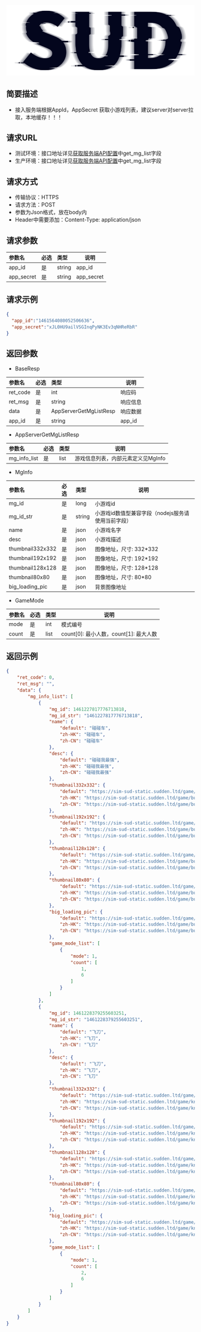 #

![SUD](../../Resource/logo.png)

## 简要描述

- 接入服务端根据AppId，AppSecret 获取小游戏列表，建议server对server拉取，本地缓存！！！

## 请求URL

- 测试环境：接口地址详见[获取服务端API配置](ObtainServerEndAPIConfigurations.md)中get_mg_list字段
- 生产环境：接口地址详见[获取服务端API配置](ObtainServerEndAPIConfigurations.md)中get_mg_list字段

## 请求方式
- 传输协议：HTTPS
- 请求方法：POST
- 参数为Json格式，放在body内
- Header中需要添加：Content-Type: application/json

## 请求参数

|参数名|必选|类型|说明|
|:----|:---|:-----|-----|
|app_id |是  |string |app_id   |
|app_secret |是  |string |app_secret   |

## 请求示例

```json
{
  "app_id":"1461564080052506636",
  "app_secret":"xJL0HU9ailVSGInqPyNK3Ev3qNHReRbR"
}
```

## 返回参数

- BaseResp

|参数名|必选|类型|说明|
|:----    |:---|:----- |-----   |
|ret_code |是  |int |响应码   |
|ret_msg |是  |string | 响应信息    |
|data     |是  | AppServerGetMgListResp | 响应数据    |
|app_id     |是  |string | app_id   |

- AppServerGetMgListResp

|参数名|必选|类型|说明|
|:----    |:---|:----- |-----   |
|mg_info_list |是  | list|游戏信息列表，内部元素定义见MgInfo |


- MgInfo

|参数名|必选|类型| 说明                           |
|:----    |:---|:----- |------------------------------|
|mg_id |是  |long | 小游戏id                        |
|mg_id_str |是  |string | 小游戏id数值型兼容字段（nodejs服务请使用当前字段） |
|name |是  |json | 小游戏名字                        |
|desc |是  |json | 小游戏描述                        |
|thumbnail332x332 |是  |json | 图像地址，尺寸: 332*332             |
|thumbnail192x192 |是  |json | 图像地址，尺寸: 192*192             |
|thumbnail128x128 |是  |json | 图像地址，尺寸: 128*128             |
|thumbnail80x80 |是  |json | 图像地址，尺寸: 80*80               |
|big_loading_pic |是  |json | 背景图像地址             |

- GameMode

|参数名|必选|类型|说明|
|:----    |:---|:----- |-----   |
|mode |是  |int | 模式编号 |
|count |是  |list | count[0]: 最小人数，count[1]: 最大人数 |

## 返回示例

```json
{
    "ret_code": 0,
    "ret_msg": "",
    "data": {
        "mg_info_list": [
            {
                "mg_id": 1461227817776713818,
                "mg_id_str": "1461227817776713818",
                "name": {
                    "default": "碰碰车",
                    "zh-HK": "碰碰车",
                    "zh-CN": "碰碰车"
                },
                "desc": {
                    "default": "碰碰我最强",
                    "zh-HK": "碰碰我最强",
                    "zh-CN": "碰碰我最强"
                },
                "thumbnail332x332": {
                    "default": "https://sim-sud-static.sudden.ltd/game/bumper/332.png",
                    "zh-HK": "https://sim-sud-static.sudden.ltd/game/bumper/332.png",
                    "zh-CN": "https://sim-sud-static.sudden.ltd/game/bumper/332.png"
                },
                "thumbnail192x192": {
                    "default": "https://sim-sud-static.sudden.ltd/game/bumper/192.png",
                    "zh-HK": "https://sim-sud-static.sudden.ltd/game/bumper/192.png",
                    "zh-CN": "https://sim-sud-static.sudden.ltd/game/bumper/192.png"
                },
                "thumbnail128x128": {
                    "default": "https://sim-sud-static.sudden.ltd/game/bumper/128.png",
                    "zh-HK": "https://sim-sud-static.sudden.ltd/game/bumper/128.png",
                    "zh-CN": "https://sim-sud-static.sudden.ltd/game/bumper/128.png"
                },
                "thumbnail80x80": {
                    "default": "https://sim-sud-static.sudden.ltd/game/bumper/80.png",
                    "zh-HK": "https://sim-sud-static.sudden.ltd/game/bumper/80.png",
                    "zh-CN": "https://sim-sud-static.sudden.ltd/game/bumper/80.png"
                },
                "big_loading_pic": {
                    "default": "https://sim-sud-static.sudden.ltd/game/bumper/bg.jpg",
                    "zh-HK": "https://sim-sud-static.sudden.ltd/game/bumper/bg.jpg",
                    "zh-CN": "https://sim-sud-static.sudden.ltd/game/bumper/bg.jpg"
                },
                "game_mode_list": [
                    {
                        "mode": 1,
                        "count": [
                            1,
                            6
                        ]
                    }
                ]
            },
            {
                "mg_id": 1461228379255603251,
                "mg_id_str": "1461228379255603251",
                "name": {
                    "default": "飞刀",
                    "zh-HK": "飞刀",
                    "zh-CN": "飞刀"
                },
                "desc": {
                    "default": "飞刀",
                    "zh-HK": "飞刀",
                    "zh-CN": "飞刀"
                },
                "thumbnail332x332": {
                    "default": "https://sim-sud-static.sudden.ltd/game/knife/332.png",
                    "zh-HK": "https://sim-sud-static.sudden.ltd/game/knife/332.png",
                    "zh-CN": "https://sim-sud-static.sudden.ltd/game/knife/332.png"
                },
                "thumbnail192x192": {
                    "default": "https://sim-sud-static.sudden.ltd/game/knife/192.png",
                    "zh-HK": "https://sim-sud-static.sudden.ltd/game/knife/192.png",
                    "zh-CN": "https://sim-sud-static.sudden.ltd/game/knife/192.png"
                },
                "thumbnail128x128": {
                    "default": "https://sim-sud-static.sudden.ltd/game/knife/128.png",
                    "zh-HK": "https://sim-sud-static.sudden.ltd/game/knife/128.png",
                    "zh-CN": "https://sim-sud-static.sudden.ltd/game/knife/128.png"
                },
                "thumbnail80x80": {
                    "default": "https://sim-sud-static.sudden.ltd/game/knife/80.png",
                    "zh-HK": "https://sim-sud-static.sudden.ltd/game/knife/80.png",
                    "zh-CN": "https://sim-sud-static.sudden.ltd/game/knife/80.png"
                },
                "big_loading_pic": {
                    "default": "https://sim-sud-static.sudden.ltd/game/knife/bg.jpg",
                    "zh-HK": "https://sim-sud-static.sudden.ltd/game/knife/bg.jpg",
                    "zh-CN": "https://sim-sud-static.sudden.ltd/game/knife/bg.jpg"
                },
                "game_mode_list": [
                    {
                        "mode": 1,
                        "count": [
                            2,
                            6
                        ]
                    }
                ]
            }
        ]
    }
}
```
